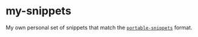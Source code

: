 my-snippets
===========

My own personal set of snippets that match the [`portable-snippets`](https://github.com/lzilioli/portable-snippets) format.
